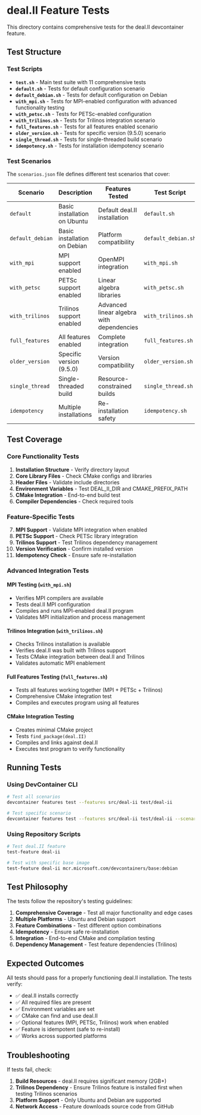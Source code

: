 # deal.II Feature Tests

This directory contains comprehensive tests for the deal.II devcontainer feature.

## Test Structure

### Test Scripts

- **`test.sh`** - Main test suite with 11 comprehensive tests
- **`default.sh`** - Tests for default configuration scenario
- **`default_debian.sh`** - Tests for default configuration on Debian
- **`with_mpi.sh`** - Tests for MPI-enabled configuration with advanced functionality testing
- **`with_petsc.sh`** - Tests for PETSc-enabled configuration
- **`with_trilinos.sh`** - Tests for Trilinos integration scenario
- **`full_features.sh`** - Tests for all features enabled scenario
- **`older_version.sh`** - Tests for specific version (9.5.0) scenario
- **`single_thread.sh`** - Tests for single-threaded build scenario
- **`idempotency.sh`** - Tests for installation idempotency scenario

### Test Scenarios

The `scenarios.json` file defines different test scenarios that cover:

| Scenario | Description | Features Tested | Test Script |
|----------|-------------|-----------------|-------------|
| `default` | Basic installation on Ubuntu | Default deal.II installation | `default.sh` |
| `default_debian` | Basic installation on Debian | Platform compatibility | `default_debian.sh` |
| `with_mpi` | MPI support enabled | OpenMPI integration | `with_mpi.sh` |
| `with_petsc` | PETSc support enabled | Linear algebra libraries | `with_petsc.sh` |
| `with_trilinos` | Trilinos support enabled | Advanced linear algebra with dependencies | `with_trilinos.sh` |
| `full_features` | All features enabled | Complete integration | `full_features.sh` |
| `older_version` | Specific version (9.5.0) | Version compatibility | `older_version.sh` |
| `single_thread` | Single-threaded build | Resource-constrained builds | `single_thread.sh` |
| `idempotency` | Multiple installations | Re-installation safety | `idempotency.sh` |

## Test Coverage

### Core Functionality Tests
1. **Installation Structure** - Verify directory layout
2. **Core Library Files** - Check CMake configs and libraries
3. **Header Files** - Validate include directories
4. **Environment Variables** - Test DEAL_II_DIR and CMAKE_PREFIX_PATH
5. **CMake Integration** - End-to-end build test
6. **Compiler Dependencies** - Check required tools

### Feature-Specific Tests
7. **MPI Support** - Validate MPI integration when enabled
8. **PETSc Support** - Check PETSc library integration
9. **Trilinos Support** - Test Trilinos dependency management
10. **Version Verification** - Confirm installed version
11. **Idempotency Check** - Ensure safe re-installation

### Advanced Integration Tests

#### MPI Testing (`with_mpi.sh`)
- Verifies MPI compilers are available
- Tests deal.II MPI configuration
- Compiles and runs MPI-enabled deal.II program
- Validates MPI initialization and process management

#### Trilinos Integration (`with_trilinos.sh`)
- Checks Trilinos installation is available
- Verifies deal.II was built with Trilinos support
- Tests CMake integration between deal.II and Trilinos
- Validates automatic MPI enablement

#### Full Features Testing (`full_features.sh`)
- Tests all features working together (MPI + PETSc + Trilinos)
- Comprehensive CMake integration test
- Compiles and executes program using all features

#### CMake Integration Testing
- Creates minimal CMake project
- Tests `find_package(deal.II)`
- Compiles and links against deal.II
- Executes test program to verify functionality

## Running Tests

### Using DevContainer CLI

```bash
# Test all scenarios
devcontainer features test --features src/deal-ii test/deal-ii

# Test specific scenario
devcontainer features test --features src/deal-ii test/deal-ii --scenario with_mpi
```

### Using Repository Scripts

```bash
# Test deal.II feature
test-feature deal-ii

# Test with specific base image
test-feature deal-ii mcr.microsoft.com/devcontainers/base:debian
```

## Test Philosophy

The tests follow the repository's testing guidelines:

1. **Comprehensive Coverage** - Test all major functionality and edge cases
2. **Multiple Platforms** - Ubuntu and Debian support
3. **Feature Combinations** - Test different option combinations
4. **Idempotency** - Ensure safe re-installation
5. **Integration** - End-to-end CMake and compilation testing
6. **Dependency Management** - Test feature dependencies (Trilinos)

## Expected Outcomes

All tests should pass for a properly functioning deal.II installation. The tests verify:

- ✅ deal.II installs correctly
- ✅ All required files are present
- ✅ Environment variables are set
- ✅ CMake can find and use deal.II
- ✅ Optional features (MPI, PETSc, Trilinos) work when enabled
- ✅ Feature is idempotent (safe to re-install)
- ✅ Works across supported platforms

## Troubleshooting

If tests fail, check:

1. **Build Resources** - deal.II requires significant memory (2GB+)
2. **Trilinos Dependency** - Ensure Trilinos feature is installed first when testing Trilinos scenarios
3. **Platform Support** - Only Ubuntu and Debian are supported
4. **Network Access** - Feature downloads source code from GitHub

